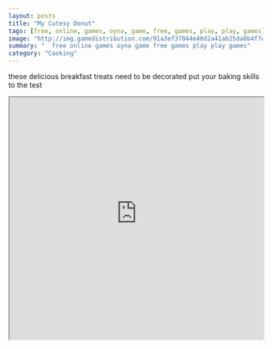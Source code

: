```yaml
---
layout: posts
title: "My Cutesy Donut"
tags: [free, online, games, oyna, game, free, games, play, play, games]
image: "http://img.gamedistribution.com/91a3ef37044e40d2a41ab25da8b4f7e9.jpg"
summary: "  free online games oyna game free games play play games"
category: "Cooking"
---
```


these delicious breakfast treats need to be decorated put your baking skills to the test

<iframe width="100%" height="480px;" src="http://flash.gamedistribution.com?game=91a3ef37044e40d2a41ab25da8b4f7e9"></iframe>